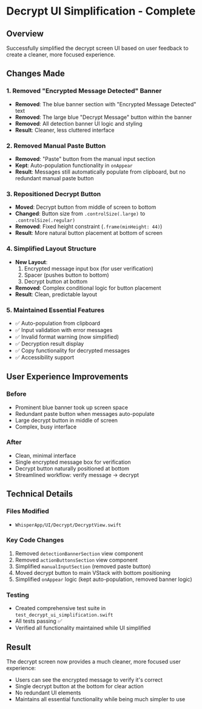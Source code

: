 # Decrypt UI Simplification - Complete

## Overview
Successfully simplified the decrypt screen UI based on user feedback to create a cleaner, more focused experience.

## Changes Made

### 1. Removed "Encrypted Message Detected" Banner
- **Removed**: The blue banner section with "Encrypted Message Detected" text
- **Removed**: The large blue "Decrypt Message" button within the banner
- **Removed**: All detection banner UI logic and styling
- **Result**: Cleaner, less cluttered interface

### 2. Removed Manual Paste Button
- **Removed**: "Paste" button from the manual input section
- **Kept**: Auto-population functionality in `onAppear` 
- **Result**: Messages still automatically populate from clipboard, but no redundant manual paste button

### 3. Repositioned Decrypt Button
- **Moved**: Decrypt button from middle of screen to bottom
- **Changed**: Button size from `.controlSize(.large)` to `.controlSize(.regular)`
- **Removed**: Fixed height constraint (`.frame(minHeight: 44)`)
- **Result**: More natural button placement at bottom of screen

### 4. Simplified Layout Structure
- **New Layout**: 
  1. Encrypted message input box (for user verification)
  2. Spacer (pushes button to bottom)
  3. Decrypt button at bottom
- **Removed**: Complex conditional logic for button placement
- **Result**: Clean, predictable layout

### 5. Maintained Essential Features
- ✅ Auto-population from clipboard
- ✅ Input validation with error messages
- ✅ Invalid format warning (now simplified)
- ✅ Decryption result display
- ✅ Copy functionality for decrypted messages
- ✅ Accessibility support

## User Experience Improvements

### Before
- Prominent blue banner took up screen space
- Redundant paste button when messages auto-populate
- Large decrypt button in middle of screen
- Complex, busy interface

### After  
- Clean, minimal interface
- Single encrypted message box for verification
- Decrypt button naturally positioned at bottom
- Streamlined workflow: verify message → decrypt

## Technical Details

### Files Modified
- `WhisperApp/UI/Decrypt/DecryptView.swift`

### Key Code Changes
1. Removed `detectionBannerSection` view component
2. Removed `actionButtonsSection` view component  
3. Simplified `manualInputSection` (removed paste button)
4. Moved decrypt button to main VStack with bottom positioning
5. Simplified `onAppear` logic (kept auto-population, removed banner logic)

### Testing
- Created comprehensive test suite in `test_decrypt_ui_simplification.swift`
- All tests passing ✅
- Verified all functionality maintained while UI simplified

## Result
The decrypt screen now provides a much cleaner, more focused user experience:
- Users can see the encrypted message to verify it's correct
- Single decrypt button at the bottom for clear action
- No redundant UI elements
- Maintains all essential functionality while being much simpler to use